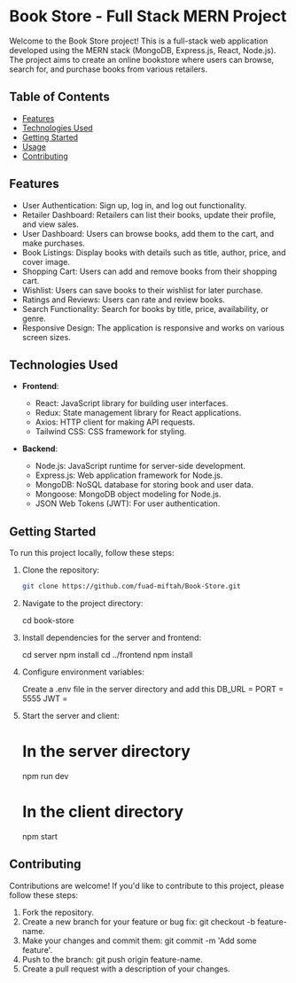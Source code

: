 # Book Store - Full Stack MERN Project

Welcome to the Book Store project! This is a full-stack web application developed using the MERN stack (MongoDB, Express.js, React, Node.js). The project aims to create an online bookstore where users can browse, search for, and purchase books from various retailers.

## Table of Contents

- [Features](#features)
- [Technologies Used](#technologies-used)
- [Getting Started](#getting-started)
- [Usage](#usage)
- [Contributing](#contributing)


## Features

- User Authentication: Sign up, log in, and log out functionality.
- Retailer Dashboard: Retailers can list their books, update their profile, and view sales.
- User Dashboard: Users can browse books, add them to the cart, and make purchases.
- Book Listings: Display books with details such as title, author, price, and cover image.
- Shopping Cart: Users can add and remove books from their shopping cart.
- Wishlist: Users can save books to their wishlist for later purchase.
- Ratings and Reviews: Users can rate and review books.
- Search Functionality: Search for books by title, price, availability, or genre.
- Responsive Design: The application is responsive and works on various screen sizes.

## Technologies Used

- **Frontend**:
  - React: JavaScript library for building user interfaces.
  - Redux: State management library for React applications.
  - Axios: HTTP client for making API requests.
  - Tailwind CSS: CSS framework for styling.

- **Backend**:
  - Node.js: JavaScript runtime for server-side development.
  - Express.js: Web application framework for Node.js.
  - MongoDB: NoSQL database for storing book and user data.
  - Mongoose: MongoDB object modeling for Node.js.
  - JSON Web Tokens (JWT): For user authentication.


## Getting Started

To run this project locally, follow these steps:

1. Clone the repository:

   ```bash
   git clone https://github.com/fuad-miftah/Book-Store.git
2. Navigate to the project directory:
   
   cd book-store
   
4. Install dependencies for the server and frontend:

    cd server
    npm install
    cd ../frontend
    npm install

5. Configure environment variables:

    Create a .env file in the server directory and add this
        DB_URL = 
        PORT = 5555
        JWT = 
6. Start the server and client:

    # In the server directory
    npm run dev

    # In the client directory
    npm start

## Contributing
Contributions are welcome! If you'd like to contribute to this project, please follow these steps:

1. Fork the repository.
2. Create a new branch for your feature or bug fix: git checkout -b feature-name.
3. Make your changes and commit them: git commit -m 'Add some feature'.
4. Push to the branch: git push origin feature-name.
5. Create a pull request with a description of your changes.
   
